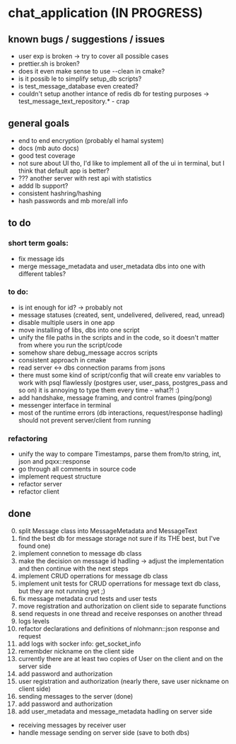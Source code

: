 # chat_application (IN PROGRESS)
    
## known bugs / suggestions / issues
- user exp is broken -> try to cover all possible cases
- prettier.sh is broken?
- does it even make sense to use --clean in cmake? 
- is it possib le to simplify setup_db scripts? 
- is test_message_database even created? 
- couldn't setup another intance of redis db for testing purposes -> test_message_text_repository.* - crap 

## general goals
- end to end encryption (probably el hamal system)
- docs (mb auto docs)
- good test coverage
- not sure about UI tho, I'd like to implement all of the ui in terminal, but I think that default app is better?
- ??? another server with rest api with statistics
- addd lb support?
- consistent hashring/hashing
- hash passwords and mb more/all info

## to do

### short term goals:
- fix message ids
- merge message_metadata and user_metadata dbs into one with different tables?

### to do:
- is int enough for id? -> probably not 
- message statuses (created, sent, undelivered, delivered, read, unread)
- disable multiple users in one app
- move installing of libs, dbs into one script
- unify the file paths in the scripts and in the code, so it doesn't matter from where you run the script/code
- somehow share debug_message accros scripts
- consistent approach in cmake 
- read server <-> dbs connection params from jsons
- there must some kind of script/config that will create env variables to work with psql flawlessly (postgres user, user_pass, postgres_pass and so on) it is annoying to type them every time - what?!    :)
- add handshake, message framing, and control frames (ping/pong)
- messenger interface in terminal
- most of the runtime errors (db interactions, request/response hadling) should not prevent server/client from running

### refactoring 
- unify the way to compare Timestamps, parse them from/to string, int, json and pqxx::response
- go through all comments in source code 
- implement request structure
- refactor server
- refactor client 


## done
0. split Message class into MessageMetadata and MessageText
1. find the best db for message storage not sure if its THE best, but I've found one)
2. implement connetion to message db class
3. make the decision on message id hadling -> adjust the implementation and then continue with the next steps
4. implement CRUD operrations for message db class
5. implement unit tests for CRUD operrations for message text db class, but they are not running yet ;)
6. fix message metadata crud tests and user tests
7. move registration and authorization on client side to separate functions
8. send requests in one thread and receive responses on another thread
10. logs levels
11. refactor declarations and definitions of nlohmann::json response and request
12. add logs with socker info: get_socket_info 
2. remembder nickname on the client side
3. currently there are at least two copies of User on the client and on the server side
1. add password and authorization
2. user registration and authorization (nearly there, save user nickname on client side) 
3. sending messages to the server (done)
5. add password and authorization
6. add user_metadata and message_metadata hadling on server side
- receiving messages by receiver user 
- handle message sending on server side (save to both dbs)
